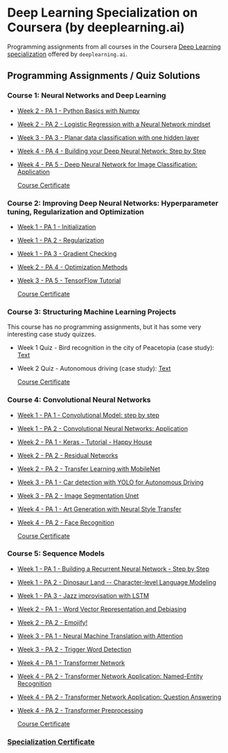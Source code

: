 # Deep Learning Specialization on Coursera (by deeplearning.ai)

Programming assignments from all courses in the Coursera [Deep Learning specialization](https://www.coursera.org/specializations/deep-learning) offered by `deeplearning.ai`.

## Programming Assignments / Quiz Solutions

### Course 1: Neural Networks and Deep Learning

- [Week 2 - PA 1 - Python Basics with Numpy](https://github.com/testob02/Deep-Learning-Specialization--Coursera/blob/main/C1%20-%20Neural%20Networks%20and%20Deep%20Learning/Week%202/Python%20Basics%20with%20Numpy/Python_Basics_With_Numpy_v3a.ipynb)
- [Week 2 - PA 2 - Logistic Regression with a Neural Network mindset](https://github.com/testob02/Deep-Learning-Specialization--Coursera/blob/main/C1%20-%20Neural%20Networks%20and%20Deep%20Learning/Week%202/Logistic%20Regression%20as%20a%20Neural%20Network/Logistic.ipynb)
- [Week 3 - PA 3 - Planar data classification with one hidden layer](https://github.com/testob02/Deep-Learning-Specialization--Coursera/blob/main/C1%20-%20Neural%20Networks%20and%20Deep%20Learning/Week%203/Planar%20data%20classification%20with%20one%20hidden%20layer/Planar_data_classification_with_onehidden_layer_v6c.ipynb)
- [Week 4 - PA 4 - Building your Deep Neural Network: Step by Step](https://github.com/testob02/Deep-Learning-Specialization--Coursera/blob/main/C1%20-%20Neural%20Networks%20and%20Deep%20Learning/Week%204/Building%20your%20Deep%20Neural%20Network%20-%20Step%20by%20Step/Building_your_Deep_Neural_Network_Step_by_Step_v8a.ipynb)
- [Week 4 - PA 5 - Deep Neural Network for Image Classification: Application](https://github.com/testob02/Deep-Learning-Specialization--Coursera/blob/main/C1%20-%20Neural%20Networks%20and%20Deep%20Learning/Week%204/Deep%20Neural%20Network%20Application_%20Image%20Classification/Deep%20Neural%20Network%20-%20Application%20v8.ipynb)

  [Course Certificate](https://coursera.org/share/e41469dc1e7d04867ce0a576218613fc)

### Course 2: Improving Deep Neural Networks: Hyperparameter tuning, Regularization and Optimization

- [Week 1 - PA 1 - Initialization](https://github.com/testob02/Deep-Learning-Specialization--Coursera/blob/main/C2%20-%20Improving%20Deep%20Neural%20Networks%20--%20Hyperparameter%20tuning%2C%20Regularization%20and%20Optimization/Week%201/Initialization/Initialization.ipynb)
- [Week 1 - PA 2 - Regularization](https://github.com/testob02/Deep-Learning-Specialization--Coursera/blob/main/C2%20-%20Improving%20Deep%20Neural%20Networks%20--%20Hyperparameter%20tuning%2C%20Regularization%20and%20Optimization/Week%201/Regularization/Regularization_v2a.ipynb)
- [Week 1 - PA 3 - Gradient Checking](https://github.com/testob02/Deep-Learning-Specialization--Coursera/blob/main/C2%20-%20Improving%20Deep%20Neural%20Networks%20--%20Hyperparameter%20tuning%2C%20Regularization%20and%20Optimization/Week%201/Gradient%20Checking/Gradient%20Checking%20v1.ipynb)
- [Week 2 - PA 4 - Optimization Methods](https://github.com/testob02/Deep-Learning-Specialization--Coursera/blob/main/C2%20-%20Improving%20Deep%20Neural%20Networks%20--%20Hyperparameter%20tuning%2C%20Regularization%20and%20Optimization/Week%202/Optimization_methods_v1b.ipynb)
- [Week 3 - PA 5 - TensorFlow Tutorial](https://github.com/testob02/Deep-Learning-Specialization--Coursera/blob/main/C2%20-%20Improving%20Deep%20Neural%20Networks%20--%20Hyperparameter%20tuning%2C%20Regularization%20and%20Optimization/Week%203/Tensorflow_introduction.ipynb)

  [Course Certificate](https://coursera.org/share/49b75b01b5f98815951ce6fcac3f229d)

### Course 3: Structuring Machine Learning Projects

This course has no programming assignments, but it has some very interesting case study quizzes.
- Week 1 Quiz - Bird recognition in the city of Peacetopia (case study): [Text](https://github.com/testob02/Deep-Learning-Specialization--Coursera/blob/main/C3%20-%20Structuring%20Machine%20Learning%20Projects/Week%201%20Quiz%20-%20Bird%20recognition%20in%20the%20city%20of%20Peacetopia%20(case%20study).md)
- Week 2 Quiz - Autonomous driving (case study): [Text](https://github.com/testob02/Deep-Learning-Specialization--Coursera/blob/main/C3%20-%20Structuring%20Machine%20Learning%20Projects/Week%202%20Quiz%20-%20Autonomous%20driving%20(case%20study).md)

  [Course Certificate](https://coursera.org/share/a1772f96327704134427f2c3bd0bfa5e)

### Course 4: Convolutional Neural Networks

- [Week 1 - PA 1 - Convolutional Model: step by step](https://github.com/testob02/Deep-Learning-Specialization--Coursera/blob/main/C4%20-%20Convolutional%20Neural%20Networks/Week%201/Convolution_model_Step_by_Step_v2a.ipynb)
- [Week 1 - PA 2 - Convolutional Neural Networks: Application](https://github.com/testob02/Deep-Learning-Specialization--Coursera/blob/main/C4%20-%20Convolutional%20Neural%20Networks/Week%201/Convolution_model_Application_2024.ipynb)
- [Week 2 - PA 1 - Keras - Tutorial - Happy House](https://github.com/testob02/Deep-Learning-Specialization--Coursera/blob/main/C4%20-%20Convolutional%20Neural%20Networks/Week%202/KerasTutorial/Keras_Tutorial_v2a.ipynb)
- [Week 2 - PA 2 - Residual Networks](https://github.com/testob02/Deep-Learning-Specialization--Coursera/blob/main/C4%20-%20Convolutional%20Neural%20Networks/Week%202/ResNets/Residual_Networks_v2a.ipynb)
- [Week 2 - PA 2 - Transfer Learning with MobileNet](https://github.com/testob02/Deep-Learning-Specialization--Coursera/blob/main/C4%20-%20Convolutional%20Neural%20Networks/Week%202/Transfer%20Learning%20with%20MobileNet/Transfer_learning_with_MobileNet_v1.ipynb)
- [Week 3 - PA 1 - Car detection with YOLO for Autonomous Driving](https://github.com/testob02/Deep-Learning-Specialization--Coursera/blob/main/C4%20-%20Convolutional%20Neural%20Networks/Week%203/Car%20detection%20for%20Autonomous%20Driving/Autonomous_driving_application_Car_detection.ipynb)
- [Week 3 - PA 2 - Image Segmentation Unet](https://github.com/testob02/Deep-Learning-Specialization--Coursera/blob/main/C4%20-%20Convolutional%20Neural%20Networks/Week%203/Image%20Segmentation%20Unet/Image_segmentation_Unet_v2.ipynb)
- [Week 4 - PA 1 - Art Generation with Neural Style Transfer](https://github.com/testob02/Deep-Learning-Specialization--Coursera/blob/main/C4%20-%20Convolutional%20Neural%20Networks/Week%204/Neural%20Style%20Transfer/Art_Generation_with_Neural_Style_Transfer_v3a.ipynb)
- [Week 4 - PA 2 - Face Recognition](https://github.com/testob02/Deep-Learning-Specialization--Coursera/blob/main/C4%20-%20Convolutional%20Neural%20Networks/Week%204/Face%20Recognition/Face_Recognition_v3a.ipynb)

  [Course Certificate](https://coursera.org/share/357722ce852bd2090227b3e0d3f09967)

### Course 5: Sequence Models

- [Week 1 - PA 1 - Building a Recurrent Neural Network - Step by Step](https://github.com/testob02/Deep-Learning-Specialization--Coursera/blob/main/C5%20-%20Sequence%20Models/Week%201/Building%20a%20Recurrent%20Neural%20Network%20-%20Step%20by%20Step/Building_a_Recurrent_Neural_Network_Step_by_Step_v3a.ipynb)
- [Week 1 - PA 2 - Dinosaur Land -- Character-level Language Modeling](https://github.com/testob02/Deep-Learning-Specialization--Coursera/blob/main/C5%20-%20Sequence%20Models/Week%201/Dinosaur%20Island%20--%20Character-level%20language%20model/Dinosaurus_Island_Character_level_language_model_final_v3a.ipynb)
- [Week 1 - PA 3 - Jazz improvisation with LSTM](https://github.com/testob02/Deep-Learning-Specialization--Coursera/blob/main/C5%20-%20Sequence%20Models/Week%201/Jazz%20improvisation%20with%20LSTM/Improvise_a_Jazz_Solo_with_an_LSTM_Network_v3a.ipynb)
- [Week 2 - PA 1 - Word Vector Representation and Debiasing](https://github.com/testob02/Deep-Learning-Specialization--Coursera/blob/main/C5%20-%20Sequence%20Models/Week%202/Word%20Vector%20Representation/Operations_on_word_vectors_v2a.ipynb)
- [Week 2 - PA 2 - Emojify!](https://github.com/testob02/Deep-Learning-Specialization--Coursera/blob/main/C5%20-%20Sequence%20Models/Week%202/Emojify/Emojify_v2a.ipynb)
- [Week 3 - PA 1 - Neural Machine Translation with Attention](https://github.com/testob02/Deep-Learning-Specialization--Coursera/blob/main/C5%20-%20Sequence%20Models/Week%203/Machine%20Translation/Neural_machine_translation_with_attention_v4a.ipynb)
- [Week 3 - PA 2 - Trigger Word Detection](https://github.com/testob02/Deep-Learning-Specialization--Coursera/blob/main/C5%20-%20Sequence%20Models/Week%203/Trigger%20word%20detection/Trigger_word_detection_v2a.ipynb)
- [Week 4 - PA 1 - Transformer Network](https://github.com/testob02/Deep-Learning-Specialization--Coursera/blob/main/C5%20-%20Sequence%20Models/Week%204/Transformer%20Network/C5_W4_A1_Transformer_Subclass_v1.ipynb)
- [Week 4 - PA 2 - Transformer Network Application: Named-Entity Recognition](https://github.com/testob02/Deep-Learning-Specialization--Coursera/blob/main/C5%20-%20Sequence%20Models/Week%204/Named%20Entity%20Recognition/Transformer_application_Named_Entity_Recognition.ipynb)
- [Week 4 - PA 2 - Transformer Network Application: Question Answering](https://github.com/testob02/Deep-Learning-Specialization--Coursera/blob/main/C5%20-%20Sequence%20Models/Week%204/Question%20Answering/QA_transformer.ipynb)
- [Week 4 - PA 2 - Transformer Preprocessing](https://github.com/testob02/Deep-Learning-Specialization--Coursera/blob/main/C5%20-%20Sequence%20Models/Week%204/Transformer%20Preprocessing/Embedding_plus_Positional_encoding.ipynb)

  [Course Certificate](https://coursera.org/share/5439826269bc8e48e98fc7ef8143bf0b)

### [Specialization Certificate](https://coursera.org/share/5d3daef358685dbf335c5d293596fc05)
